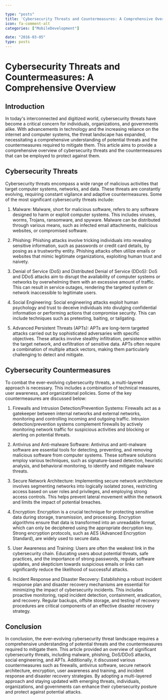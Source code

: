 ```yaml
---

type: "posts"
title: 'Cybersecurity Threats and Countermeasures: A Comprehensive Overview'
icon: fa-comment-alt
categories: ["MobileDevelopment"]

date: "2016-03-05"
type: posts
---
```



# Cybersecurity Threats and Countermeasures: A Comprehensive Overview

## Introduction

In today's interconnected and digitized world, cybersecurity threats have become a critical concern for individuals, organizations, and governments alike. With advancements in technology and the increasing reliance on the internet and computer systems, the threat landscape has expanded, necessitating a comprehensive understanding of potential threats and the countermeasures required to mitigate them. This article aims to provide a comprehensive overview of cybersecurity threats and the countermeasures that can be employed to protect against them.

## Cybersecurity Threats

Cybersecurity threats encompass a wide range of malicious activities that target computer systems, networks, and data. These threats are constantly evolving, requiring constant vigilance and adaptive countermeasures. Some of the most significant cybersecurity threats include:

1. Malware: Malware, short for malicious software, refers to any software designed to harm or exploit computer systems. This includes viruses, worms, Trojans, ransomware, and spyware. Malware can be distributed through various means, such as infected email attachments, malicious websites, or compromised software.

2. Phishing: Phishing attacks involve tricking individuals into revealing sensitive information, such as passwords or credit card details, by posing as a trustworthy entity. Phishing attacks often utilize emails or websites that mimic legitimate organizations, exploiting human trust and naivety.

3. Denial of Service (DoS) and Distributed Denial of Service (DDoS): DoS and DDoS attacks aim to disrupt the availability of computer systems or networks by overwhelming them with an excessive amount of traffic. This can result in service outages, rendering the targeted system or network inaccessible to legitimate users.

4. Social Engineering: Social engineering attacks exploit human psychology and trust to deceive individuals into divulging confidential information or performing actions that compromise security. This can include techniques such as pretexting, baiting, or tailgating.

5. Advanced Persistent Threats (APTs): APTs are long-term targeted attacks carried out by sophisticated adversaries with specific objectives. These attacks involve stealthy infiltration, persistence within the target network, and exfiltration of sensitive data. APTs often require a combination of multiple attack vectors, making them particularly challenging to detect and mitigate.

## Cybersecurity Countermeasures

To combat the ever-evolving cybersecurity threats, a multi-layered approach is necessary. This includes a combination of technical measures, user awareness, and organizational policies. Some of the key countermeasures are discussed below:

1. Firewalls and Intrusion Detection/Prevention Systems: Firewalls act as a gatekeeper between internal networks and external networks, monitoring and controlling incoming and outgoing traffic. Intrusion detection/prevention systems complement firewalls by actively monitoring network traffic for suspicious activities and blocking or alerting on potential threats.

2. Antivirus and Anti-malware Software: Antivirus and anti-malware software are essential tools for detecting, preventing, and removing malicious software from computer systems. These software solutions employ various techniques, such as signature-based detection, heuristic analysis, and behavioral monitoring, to identify and mitigate malware threats.

3. Secure Network Architecture: Implementing secure network architecture involves segmenting networks into logically isolated zones, restricting access based on user roles and privileges, and employing strong access controls. This helps prevent lateral movement within the network and limits the impact of potential breaches.

4. Encryption: Encryption is a crucial technique for protecting sensitive data during storage, transmission, and processing. Encryption algorithms ensure that data is transformed into an unreadable format, which can only be deciphered using the appropriate decryption key. Strong encryption protocols, such as AES (Advanced Encryption Standard), are widely used to secure data.

5. User Awareness and Training: Users are often the weakest link in the cybersecurity chain. Educating users about potential threats, safe practices, and the importance of strong passwords, regular software updates, and skepticism towards suspicious emails or links can significantly reduce the likelihood of successful attacks.

6. Incident Response and Disaster Recovery: Establishing a robust incident response plan and disaster recovery mechanisms are essential for minimizing the impact of cybersecurity incidents. This includes proactive monitoring, rapid incident detection, containment, eradication, and recovery. Regular backups, offsite storage, and testing of recovery procedures are critical components of an effective disaster recovery strategy.

## Conclusion

In conclusion, the ever-evolving cybersecurity threat landscape requires a comprehensive understanding of potential threats and the countermeasures required to mitigate them. This article provided an overview of significant cybersecurity threats, including malware, phishing, DoS/DDoS attacks, social engineering, and APTs. Additionally, it discussed various countermeasures such as firewalls, antivirus software, secure network architecture, encryption, user awareness and training, and incident response and disaster recovery strategies. By adopting a multi-layered approach and staying updated with emerging threats, individuals, organizations, and governments can enhance their cybersecurity posture and protect against potential attacks.
